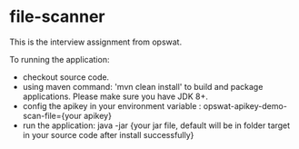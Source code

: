 # file-scanner
This is the interview assignment from opswat.

To running the application:
- checkout source code.
- using maven command: 'mvn clean install' to build and package applications. Please make sure you have JDK 8+.
- config the apikey in your environment variable : opswat-apikey-demo-scan-file={your apikey}
- run the application: java -jar {your jar file, default will be in folder target in your source code after install successfully} 

